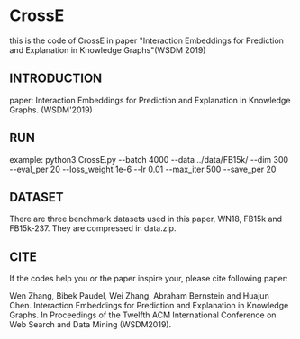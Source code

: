 # CrossE

this is the code of CrossE in paper "Interaction Embeddings for Prediction and Explanation in Knowledge Graphs"(WSDM 2019)

## INTRODUCTION

paper: Interaction Embeddings for Prediction and Explanation in Knowledge Graphs. (WSDM'2019)

## RUN

example: python3 CrossE.py --batch 4000 --data ../data/FB15k/ --dim 300 --eval_per 20 --loss_weight 1e-6 --lr 0.01 --max_iter 500 --save_per 20 

## DATASET

There are three benchmark datasets used in this paper, WN18, FB15k and FB15k-237. They are compressed in data.zip.

## CITE

If the codes help you or the paper inspire your, please cite following paper:

Wen Zhang, Bibek Paudel, Wei Zhang, Abraham Bernstein and Huajun Chen. Interaction Embeddings for Prediction and Explanation in Knowledge Graphs. In Proceedings of the Twelfth ACM International Conference on Web Search and Data Mining (WSDM2019).

